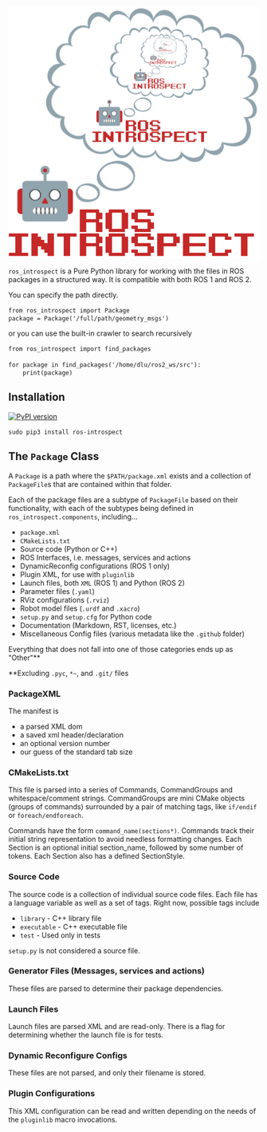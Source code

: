 ![ros_introspect logo](docs/Logo.png)

 `ros_introspect` is a Pure Python library for working with the files in ROS packages in a structured way.
It is compatible with both ROS 1 and ROS 2.

You can specify the path directly.

```
from ros_introspect import Package
package = Package('/full/path/geometry_msgs')
```
or you can use the built-in crawler to search recursively

```
from ros_introspect import find_packages

for package in find_packages('/home/dlu/ros2_ws/src'):
    print(package)
```

## Installation

[![PyPI version](https://badge.fury.io/py/ros-introspect.svg)](https://badge.fury.io/py/ros-introspect)

    sudo pip3 install ros-introspect



## The `Package` Class

A `Package` is a path where the `$PATH/package.xml` exists and a collection of `PackageFile`s that are contained within that folder.

Each of the package files are a subtype of `PackageFile` based on their functionality, with each of the subtypes being defined in `ros_introspect.components`, including...

 * `package.xml`
 * `CMakeLists.txt`
 * Source code (Python or C++)
 * ROS Interfaces, i.e. messages, services and actions
 * DynamicReconfig configurations (ROS 1 only)
 * Plugin XML, for use with `pluginlib`
 * Launch files, both `XML` (ROS 1) and Python (ROS 2)
 * Parameter files (`.yaml`)
 * RViz configurations (`.rviz`)
 * Robot model files (`.urdf` and `.xacro`)
 * `setup.py` and `setup.cfg` for Python code
 * Documentation (Markdown, RST, licenses, etc.)
 * Miscellaneous Config files (various metadata like the `.github` folder)

Everything that does not fall into one of those categories ends up as "Other"**

**Excluding `.pyc`, `*~`, and `.git/` files

### PackageXML
The manifest is
 * a parsed XML dom
 * a saved xml header/declaration
 * an optional version number
 * our guess of the standard tab size

### CMakeLists.txt
This file is parsed into a series of Commands, CommandGroups and whitespace/comment strings. CommandGroups are mini CMake objects (groups of commands) surrounded by a pair of matching tags, like `if/endif` or `foreach/endforeach`.

Commands have the form `command_name(sections*)`. Commands track their initial string representation to avoid needless formatting changes. Each Section is an optional initial section_name, followed by some number of tokens. Each Section also has a defined SectionStyle.

### Source Code
The source code is a collection of individual source code files. Each file has a language variable as well as a set of tags. Right now, possible tags include
 * `library` - C++ library file
 * `executable` - C++ executable file
 * `test` - Used only in tests

`setup.py` is not considered a source file.

### Generator Files (Messages, services and actions)
These files are parsed to determine their package dependencies.

### Launch Files
Launch files are parsed XML and are read-only. There is a flag for determining whether the launch file is for tests.

### Dynamic Reconfigure Configs
These files are not parsed, and only their filename is stored.

### Plugin Configurations
This XML configuration can be read and written depending on the needs of the `pluginlib` macro invocations.
